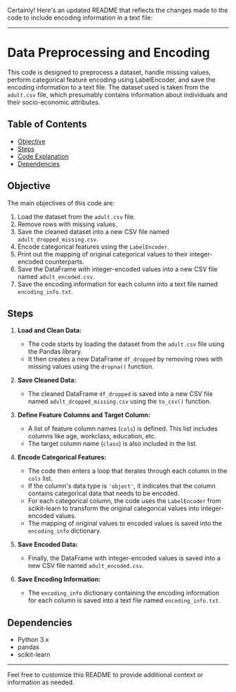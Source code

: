 Certainly! Here's an updated README that reflects the changes made to the code to include encoding information in a text file:

---

# Data Preprocessing and Encoding

This code is designed to preprocess a dataset, handle missing values, perform categorical feature encoding using LabelEncoder, and save the encoding information to a text file. The dataset used is taken from the `adult.csv` file, which presumably contains information about individuals and their socio-economic attributes.

## Table of Contents

- [Objective](#objective)
- [Steps](#steps)
- [Code Explanation](#code-explanation)
- [Dependencies](#dependencies)

## Objective

The main objectives of this code are:

1. Load the dataset from the `adult.csv` file.
2. Remove rows with missing values.
3. Save the cleaned dataset into a new CSV file named `adult_dropped_missing.csv`.
4. Encode categorical features using the `LabelEncoder`.
5. Print out the mapping of original categorical values to their integer-encoded counterparts.
6. Save the DataFrame with integer-encoded values into a new CSV file named `adult_encoded.csv`.
7. Save the encoding information for each column into a text file named `encoding_info.txt`.

## Steps

1. **Load and Clean Data:**
   - The code starts by loading the dataset from the `adult.csv` file using the Pandas library.
   - It then creates a new DataFrame `df_dropped` by removing rows with missing values using the `dropna()` function.

2. **Save Cleaned Data:**
   - The cleaned DataFrame `df_dropped` is saved into a new CSV file named `adult_dropped_missing.csv` using the `to_csv()` function.

3. **Define Feature Columns and Target Column:**
   - A list of feature column names (`cols`) is defined. This list includes columns like age, workclass, education, etc.
   - The target column name (`class`) is also included in the list.

4. **Encode Categorical Features:**
   - The code then enters a loop that iterates through each column in the `cols` list.
   - If the column's data type is `'object'`, it indicates that the column contains categorical data that needs to be encoded.
   - For each categorical column, the code uses the `LabelEncoder` from scikit-learn to transform the original categorical values into integer-encoded values.
   - The mapping of original values to encoded values is saved into the `encoding_info` dictionary.

5. **Save Encoded Data:**
   - Finally, the DataFrame with integer-encoded values is saved into a new CSV file named `adult_encoded.csv`.

6. **Save Encoding Information:**
   - The `encoding_info` dictionary containing the encoding information for each column is saved into a text file named `encoding_info.txt`.

## Dependencies

- Python 3.x
- pandas
- scikit-learn

---

Feel free to customize this README to provide additional context or information as needed.
